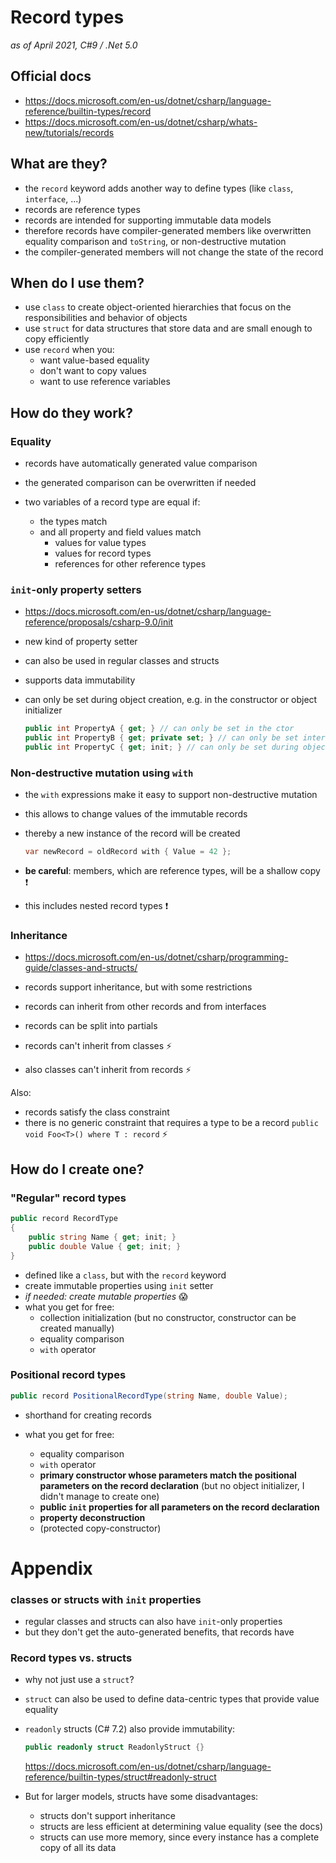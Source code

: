# Record types

_as of April 2021, C#9 / .Net 5.0_

## Official docs

- https://docs.microsoft.com/en-us/dotnet/csharp/language-reference/builtin-types/record
- https://docs.microsoft.com/en-us/dotnet/csharp/whats-new/tutorials/records

## What are they?

- the `record` keyword adds another way to define types (like `class`, `interface`, ...)
- records are reference types
- records are intended for supporting immutable data models
- therefore records have compiler-generated members like overwritten equality comparison and `toString`, or non-destructive mutation
- the compiler-generated members will not change the state of the record

## When do I use them?

- use `class` to create object-oriented hierarchies that focus on the responsibilities and behavior of objects
- use `struct` for data structures that store data and are small enough to copy efficiently
- use `record` when you:
  - want value-based equality
  - don't want to copy values
  - want to use reference variables

## How do they work?

### Equality

- records have automatically generated value comparison
- the generated comparison can be overwritten if needed
- two variables of a record type are equal if:

  - the types match
  - and all property and field values match
    - values for value types
    - values for record types
    - references for other reference types

### `init`-only property setters

- https://docs.microsoft.com/en-us/dotnet/csharp/language-reference/proposals/csharp-9.0/init
- new kind of property setter
- can also be used in regular classes and structs
- supports data immutability
- can only be set during object creation, e.g. in the constructor or object initializer

  ```csharp
  public int PropertyA { get; } // can only be set in the ctor
  public int PropertyB { get; private set; } // can only be set internally
  public int PropertyC { get; init; } // can only be set during object creation
  ```

### Non-destructive mutation using `with`

- the `with` expressions make it easy to support non-destructive mutation

- this allows to change values of the immutable records
- thereby a new instance of the record will be created
  ```csharp
  var newRecord = oldRecord with { Value = 42 };
  ```
- **be careful**: members, which are reference types, will be a shallow copy :exclamation:
- this includes nested record types :exclamation:

### Inheritance

- https://docs.microsoft.com/en-us/dotnet/csharp/programming-guide/classes-and-structs/

- records support inheritance, but with some restrictions
- records can inherit from other records and from interfaces
- records can be split into partials

- records can't inherit from classes :zap:
- also classes can't inherit from records :zap:

Also:

- records satisfy the class constraint
- there is no generic constraint that requires a type to be a record
  `public void Foo<T>() where T : record` :zap:

## How do I create one?

### "Regular" record types

```csharp
public record RecordType
{
    public string Name { get; init; }
    public double Value { get; init; }
}
```

- defined like a `class`, but with the `record` keyword
- create immutable properties using `init` setter
- _if needed: create mutable properties_ :scream:
- what you get for free:
  - collection initialization (but no constructor, constructor can be created manually)
  - equality comparison
  - `with` operator

### Positional record types

```csharp
public record PositionalRecordType(string Name, double Value);
```

- shorthand for creating records
- what you get for free:

  - equality comparison
  - `with` operator
  - **primary constructor whose parameters match the positional parameters on the record declaration**
    (but no object initializer, I didn't manage to create one)
  - **public `init` properties for all parameters on the record declaration**
  - **property deconstruction**
  - (protected copy-constructor)

# Appendix

### classes or structs with `init` properties

- regular classes and structs can also have `init`-only properties
- but they don't get the auto-generated benefits, that records have

### Record types vs. structs

- why not just use a `struct`?
- `struct` can also be used to define data-centric types that provide value equality
- `readonly` structs (C# 7.2) also provide immutability:

  ```csharp
  public readonly struct ReadonlyStruct {}
  ```

  https://docs.microsoft.com/en-us/dotnet/csharp/language-reference/builtin-types/struct#readonly-struct

- But for larger models, structs have some disadvantages:
  - structs don't support inheritance
  - structs are less efficient at determining value equality (see the docs)
  - structs can use more memory, since every instance has a complete copy of all its data
